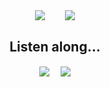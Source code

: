 <p align="center">
  <img align="center" src="https://github-readme-stats.vercel.app/api/top-langs/?username=JcbSm&theme=highcontrast&hide=procfile&bg_color=212121&hide_border=true&title_color=1ed760" />  
  <img align="center" src="https://github-readme-stats.vercel.app/api?username=JcbSm&theme=highcontrast&show_icons=true&hide=stars,prs,issues&count_private=true&bg_color=212121&hide_border=true&title_color=1ed760&icon_color=1ed760" />
</p>

<h2 align="center">Listen along...</h2>

<p align="center">
  <img align="center" src="https://spotify-recently-played-readme.vercel.app/api?user=xxbn8bpuav09f9vhylfs6fefi&width=500&unique=true&count=5" /> 
  <img align="center" src="https://spotify-github-profile.vercel.app/api/view?uid=xxbn8bpuav09f9vhylfs6fefi&cover_image=true&theme=default&show_offline=true&background_color=212121&bar_color=53b14f&bar_color_cover=true](https://spotify-github-profile.vercel.app/api/view?uid=xxbn8bpuav09f9vhylfs6fefi&cover_image=true&theme=default&show_offline=true&background_color=212121&bar_color=53b14f&bar_color_cover=true" />
 </p>
